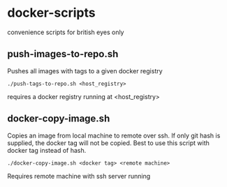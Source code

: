 # docker-scripts
convenience scripts for british eyes only

## push-images-to-repo.sh

Pushes all images with tags to a given docker registry

``./push-tags-to-repo.sh <host_registry>``

requires a docker registry running at <host_registry>

## docker-copy-image.sh

Copies an image from local machine to remote over ssh. If only git hash is supplied, the docker tag will not be copied. Best to use this script with docker tag instead of hash.

``./docker-copy-image.sh <docker tag> <remote machine>``

Requires remote machine with ssh server running
